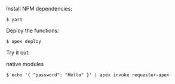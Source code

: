 
Install NPM dependencies:

```
$ yarn
```

Deploy the functions:

```
$ apex deploy
```

Try it out:

native modules
```
$ echo '{ "password": "Hello" }' | apex invoke requester-apex
```
